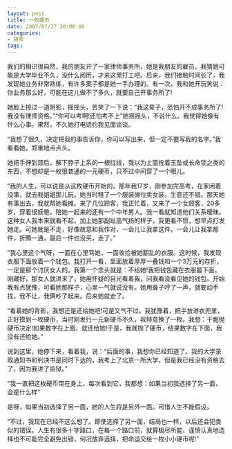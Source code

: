 ```yaml
---
layout: post
title: 一枚硬币
date: 2007/07/27 20:00:00
categories: 
- 随笔
tags: 
---
```


我们的相识很自然，我的朋友开了一家律师事务所，她是我朋友的雇员。我猜她可能是大学毕业不久，没什么阅历，才来这里打工吧。后来，我们接触时间长了，我发现她业务非常熟练，有许多案子都是她一手办理的。有一次，我和她开玩笑说：你业务那么好，可能在这儿做不了多久，就要自己开事务所了!

她脸上掠过一道阴影，摇摇头，苦笑了一下说：“我这辈子，恐怕开不成事务所了!我没有律师资格。”“你可以考啊!还怕考不上”她摇摇头，不说什么。我觉得她像有什么心事。果然，不久她打电话约我见面谈谈。

“我想了很久，决定把我的事告诉你，你可以写出来，但一定不要写我的名字。”我看看她，郑重地点点头。

她把手伸到颈后，解下脖子上系的一根红线，我以为上面拴着玉坠或长命锁之类的东西，不想却是一枚很普通的一元硬币，只不过中间穿了一个眼儿。

“我的人生，可以说是从这枚硬币开始的。那年我17岁，刚参加完高考，在家闲着没事，就去我姐姐那儿玩。她当时租了一个服装摊位卖女装，生意还不错。那天她有事出去，我就帮她看摊。来了几位顾客，我正忙着，又来了一个女顾客，20多岁，穿着很妖艳，陪她一起来的还有一个中年男人。我一看就知道他们关系暧昧。这种女人我本来就看不起，加上她那副趾高气扬的样子，我更看不惯，想早点打发她走。可她就是不走，好像故意和我作对，一会儿让我拿这件，一会儿让我拿那件，折腾一通，最后一件也没买，走了。”

“我心里这个气呀，一面在心里骂她，一面收捡被她翻乱的衣服。这时候，我发现衣服下面放着一个钱包。我打开一看，里面放着厚厚一叠钱和一个3万元的存折，一定是那个讨厌女人的。我第一个念头就是：不给她!我把钱包藏在衣服最下面。刚藏好，那女人就进来了，她用怀疑的目光看着我，问我看没看见她的钱包。开始我有点犹豫，可看她那样子，心里一气就说没有。她用鼻子哼了一声，就要动手找，我不让，我俩吵了起来。后来她就走了。

“看着她的背影，我想还是还给她吧!可是又气不过。我犹豫着，把手放进衣兜里，正好摸到一枚硬币，当时刚发行一元新硬币不久，我特意换了一枚。我想：干脆抛硬币决定!如果数字在上面，就还给她!于是，我就抛了硬币，结果数字在下面，我没有还给她。”

说到这里，她停下来，看着我，说：“后面的事，我想你已经知道了。我的大学录取通知书和判决书是同时下达的，我考上了北京一所大学，但是我已经没有资格去了，因为我进了监狱。”

“我一直把这枚硬币带在身上，每次看到它，我都想：如果当初我选择了另一面，会是什么样”

是呀，如果当初选择了另一面，她的人生将是另外一面。可惜人生不能假设。

“不过，我现在已经不这么想了。即使选择了另一面，结局也一样，以后还会犯类似的错误。人生有很多十字路口，在每一个路口前，就算极尽所能、谨慎认真地选择也不可能完全避免出错，何况放弃选择，把命运交给一枚小小硬币呢!”
